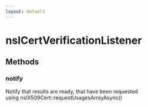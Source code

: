 ```yaml
---
layout: default
---
```


# nsICertVerificationListener #

## Methods ##

### notify ###
  
 Notify that results are ready, that have been requested  
 using nsIX509Cert::requestUsagesArrayAsync()  
  
